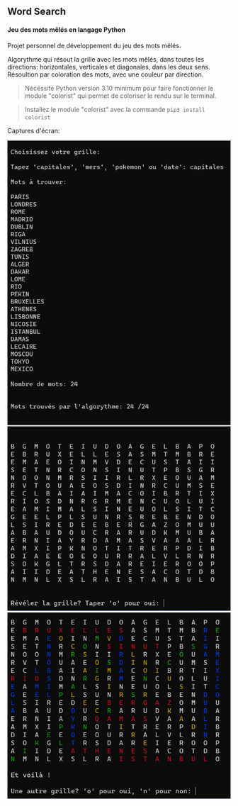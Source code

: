 ## Word Search

#### Jeu des mots mêlés en langage Python

Projet personnel de développement du jeu des mots mêlés.

Algorythme qui résout la grille avec les mots mêlés, dans toutes les directions: horizontales, verticales et diagonales, dans les deux sens.
Résoultion par coloration des mots, avec une couleur par direction.

>Nécéssite Python version 3.10 minimum pour faire fonctionner le module "colorist" qui permet de coloriser le rendu sur le terminal.

>Installez le module "colorist" avec la commande `pip3 install colorist`

Captures d'écran:

![wordsearch 1](screen/word_search_screen_1.png)
![wordsearch 2](screen/word_search_screen_2.png)
![wordsearch 3](screen/word_search_screen_3.png)
